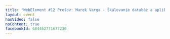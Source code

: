 ```yaml
---
title: "WebElement #12 Prešov: Marek Varga - Škálovanie databáz a aplikácií"
layout: event
hasVideo: false
noContent: true
facebookId: 684462771677230
---
```


